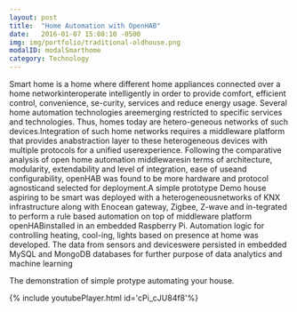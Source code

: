 ```yaml
---
layout: post
title:  "Home Automation with OpenHAB"
date:   2016-01-07 15:08:10 -0500
img: img/portfolio/traditional-oldhouse.png
modalID: modalSmarthome
category: Technology
---
```

Smart home is a home where different home appliances connected over a home networkinteroperate intelligently in order to provide comfort, efficient control, convenience, se-curity,  services  and  reduce  energy  usage.   Several  home  automation  technologies  areemerging restricted to specific services and technologies.  Thus, homes today are hetero-geneous networks of such devices.Integration  of  such  home  networks  requires  a  middleware  platform  that  provides  anabstraction layer to these heterogeneous devices with multiple protocols for a unified userexperience.  Following the comparative analysis of open home automation middlewaresin terms of architecture, modularity, extendability and level of integration, ease of useand  configurability,  openHAB  was  found  to  be  more  hardware  and  protocol  agnosticand selected for deployment.A simple prototype Demo house aspiring to be smart was deployed with a heterogeneousnetworks of KNX infrastructure along with Enocean gateway,  Zigbee,  Z-wave and in-tegrated to perform a rule based automation on top of middleware platform openHABinstalled in an embedded Raspberry Pi.  Automation logic for controlling heating, cool-ing, lights based on presence at home was developed.  The data from sensors and deviceswere  persisted  in  embedded  MySQL  and  MongoDB  databases  for  further  purpose  of data analytics and machine learning

The demonstration of simple protype automating your house. 

{% include youtubePlayer.html id='cPi_cJU84f8'%}

